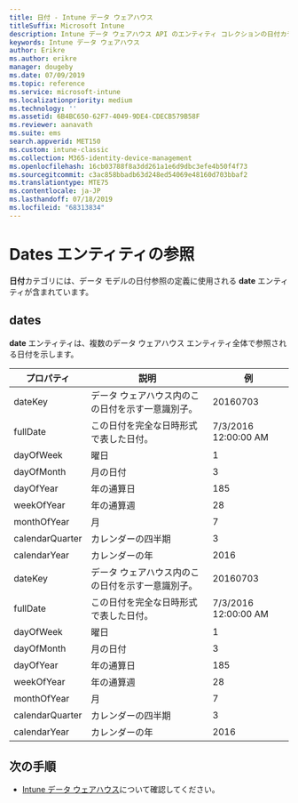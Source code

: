 ```yaml
---
title: 日付 - Intune データ ウェアハウス
titleSuffix: Microsoft Intune
description: Intune データ ウェアハウス API のエンティティ コレクションの日付カテゴリに関するリファレンス トピック。
keywords: Intune データ ウェアハウス
author: Erikre
ms.author: erikre
manager: dougeby
ms.date: 07/09/2019
ms.topic: reference
ms.service: microsoft-intune
ms.localizationpriority: medium
ms.technology: ''
ms.assetid: 6B4BC650-62F7-4049-9DE4-CDECB579B58F
ms.reviewer: aanavath
ms.suite: ems
search.appverid: MET150
ms.custom: intune-classic
ms.collection: M365-identity-device-management
ms.openlocfilehash: 16cb03788f8a3dd261a1e6d9dbc3efe4b50f4f73
ms.sourcegitcommit: c3ac858bbadb63d248ed54069e48160d703bbaf2
ms.translationtype: MTE75
ms.contentlocale: ja-JP
ms.lasthandoff: 07/18/2019
ms.locfileid: "68313834"
---
```

# <a name="reference-for-dates-entity"></a>Dates エンティティの参照

**日付**カテゴリには、データ モデルの日付参照の定義に使用される **date** エンティティが含まれています。

## <a name="dates"></a>dates

**date** エンティティは、複数のデータ ウェアハウス エンティティ全体で参照される日付を示します。


|    プロパティ     |                      説明                       |       例        |
|-----------------|--------------------------------------------------------|----------------------|
|     dateKey     | データ ウェアハウス内のこの日付を示す一意識別子。 |       20160703       |
|    fullDate     |    この日付を完全な日時形式で表した日付。     | 7/3/2016 12:00:00 AM |
|    dayOfWeek    |                      曜日                       |          1           |
|   dayOfMonth    |                      月の日付                      |          3           |
|    dayOfYear    |                      年の通算日                       |         185          |
|   weekOfYear    |                      年の通算週                      |          28          |
|   monthOfYear   |                   月                    |          7           |
| calendarQuarter |                    カレンダーの四半期                    |          3           |
|  calendarYear   |                     カレンダーの年                      |         2016         |
|     dateKey     | データ ウェアハウス内のこの日付を示す一意識別子。 |       20160703       |
|    fullDate     |    この日付を完全な日時形式で表した日付。     | 7/3/2016 12:00:00 AM |
|    dayOfWeek    |                      曜日                       |          1           |
|   dayOfMonth    |                      月の日付                      |          3           |
|    dayOfYear    |                      年の通算日                       |         185          |
|   weekOfYear    |                      年の通算週                      |          28          |
|   monthOfYear   |                   月                    |          7           |
| calendarQuarter |                    カレンダーの四半期                    |          3           |
|  calendarYear   |                     カレンダーの年                      |         2016         |

## <a name="next-steps"></a>次の手順

- [Intune データ ウェアハウス](reports-nav-create-intune-reports.md)について確認してください。
